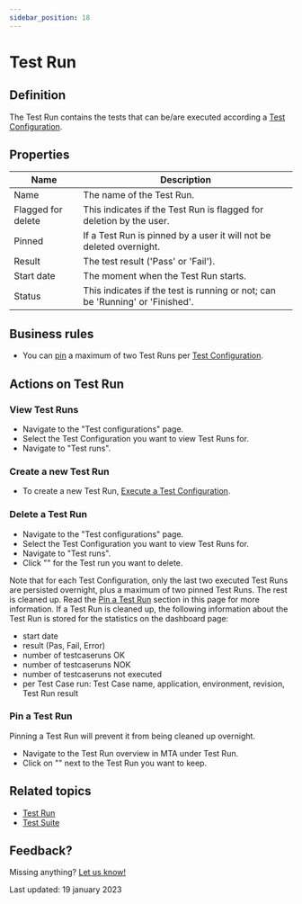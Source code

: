 ```yaml
---
sidebar_position: 18
---
```



# Test Run 

## Definition

The Test Run contains the tests that can be/are executed according a [Test Configuration](test-configuration).

## Properties
| Name               | Description                                                                   |
| ------------------ | ----------------------------------------------------------------------------- |
| Name               | The name of the Test Run.                                                     |
| Flagged for delete | This indicates if the Test Run is flagged for deletion by the user.           |
| Pinned             | If a Test Run is pinned by a user it will not be deleted overnight.           |
| Result             | The test result ('Pass' or 'Fail').                                           |
| Start date         | The moment when the Test Run starts.                                          |
| Status             | This indicates if the test is running or not; can be 'Running' or 'Finished'. |
  
## Business rules
- You can [pin](#pin-a-test-run) a maximum of two Test Runs per [Test Configuration](test-configuration).

## Actions on Test Run

### View Test Runs
- Navigate to the "Test configurations" page.
- Select the Test Configuration you want to view Test Runs for.
- Navigate to "Test runs".

### Create a new Test Run
- To create a new Test Run, [Execute a Test Configuration](test-configuration#execute-a-test-configuration).

### Delete a Test Run
- Navigate to the "Test configurations" page.
- Select the Test Configuration you want to view Test Runs for.
- Navigate to "Test runs".
- Click "<i class="fal fa-trash-can"></i>" for the Test run you want to delete.


Note that for each Test Configuration, only the last two executed Test Runs are persisted overnight, plus a maximum of two pinned Test Runs. The rest is cleaned up. Read the [Pin a Test Run](#pin-a-test-run) section in this page for more information.
If a Test Run is cleaned up, the following information about the Test Run is stored for the statistics on the dashboard page:
- start date
- result (Pas, Fail, Error)
- number of testcaseruns OK
- number of testcaseruns NOK
- number of testcaseruns not executed
- per Test Case run: Test Case name, application, environment, revision, Test Run result

### Pin a Test Run
Pinning a Test Run will prevent it from being cleaned up overnight.
- Navigate to the Test Run overview in MTA under Test Run.
- Click on "<i class="fas fa-thumbtack"></i>" next to the Test Run you want to keep.

## Related topics
- [Test Run](test-run)
- [Test Suite](test-suite)

## Feedback?
Missing anything? [Let us know!](mailto:support@menditect.com)

Last updated: 19 january 2023